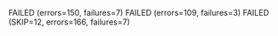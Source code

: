 FAILED (errors=150, failures=7)
FAILED (errors=109, failures=3)
FAILED (SKIP=12, errors=166, failures=7)